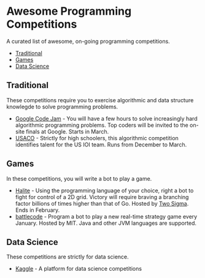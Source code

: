 # Awesome Programming Competitions

A curated list of awesome, on-going programming competitions. 

- [Traditional](#traditional)
- [Games](#games)
- [Data Science](#data-science)

## Traditional 

These competitions require you to exercise algorithmic and data structure knowlegde to solve programming problems.

* [Google Code Jam](https://code.google.com/codejam/) - You will have a few hours to solve increasingly hard algorithmic programming problems. Top coders will be invited to the on-site finals at Google. Starts in March.
* [USACO](http://usaco.org) - Strictly for high schoolers, this algorithmic competition identifies talent for the US IOI team. Runs from December to March. 

## Games 

In these competitions, you will write a bot to play a game.

* [Halite](https://halite.io) -  Using the programming language of your choice, right a bot to fight for control of a 2D grid. Victory will require braving a branching factor billions of times higher than that of Go. Hosted by [Two Sigma](https://www.twosigma.com/). Ends in February.
* [battlecode](https://www.battlecode.org/) - Program a bot to play a new real-time strategy game every January. Hosted by MIT. Java and other JVM languages are supported.

## Data Science 

These competitions are strictly for data science.

* [Kaggle](https://www.kaggle.com/) - A platform for data science competitions 

